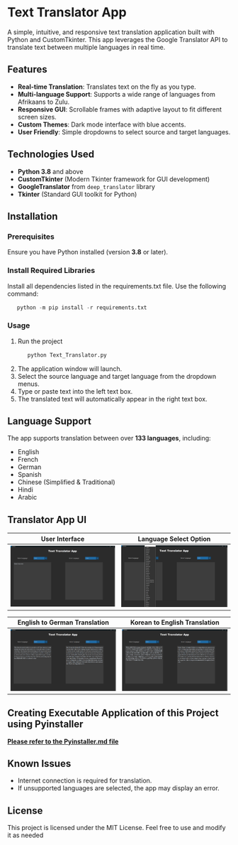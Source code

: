 # Text Translator App

A simple, intuitive, and responsive text translation application built with Python and CustomTkinter. This app leverages the Google Translator API to translate text between multiple languages in real time.

## Features
- **Real-time Translation**: Translates text on the fly as you type.
- **Multi-language Support**: Supports a wide range of languages from Afrikaans to Zulu.
- **Responsive GUI**: Scrollable frames with adaptive layout to fit different screen sizes.
- **Custom Themes**: Dark mode interface with blue accents.
- **User Friendly**: Simple dropdowns to select source and target languages.

## Technologies Used
- **Python 3.8** and above
- **CustomTkinter** (Modern Tkinter framework for GUI development)
- **GoogleTranslator** from `deep_translator` library
- **Tkinter** (Standard GUI toolkit for Python)

## Installation
### Prerequisites
Ensure you have Python installed (version **3.8** or later).

### Install Required Libraries
Install all dependencies listed in the requirements.txt file. Use the following command:
   ```python
      python -m pip install -r requirements.txt
   ```
### Usage 
1. Run the project
   ```python
      python Text_Translator.py
   ```
2. The application window will launch.
3. Select the source language and target language from the dropdown menus.
4. Type or paste text into the left text box.
5. The translated text will automatically appear in the right text box.

## Language Support
The app supports translation between over **133 languages**, including:
- English
- French
- German
- Spanish
- Chinese (Simplified & Traditional)
- Hindi
- Arabic


## Translator App UI 

User Interface            |  Language Select Option
:-------------------------:|:-------------------------:
<img src="img_1.png">   |  <img src="img_2.png">

English to German Translation           |  Korean to English Translation
:-------------------------:|:-------------------------:
<img src="img_3.png">  |  <img src="img_4.png">

## Creating Executable Application of this Project using Pyinstaller
**[Please refer to the Pyinstaller.md file](Pyinstaller.md)**

## Known Issues
- Internet connection is required for translation.
- If unsupported languages are selected, the app may display an error.


## License
This project is licensed under the MIT License. Feel free to use and modify it as needed

